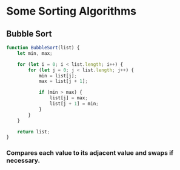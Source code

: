# Some Sorting Algorithms

## Bubble Sort

```javascript
function BubbleSort(list) {
    let min, max;

    for (let i = 0; i < list.length; i++) {
        for (let j = 0; j < list.length; j++) {
            min = list[j];
            max = list[j + 1];

            if (min > max) {
                list[j] = max;
                list[j + 1] = min;
            }
        }
    }

    return list;
}
```

### Compares each value to its adjacent value and swaps if necessary.
